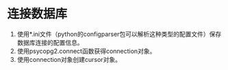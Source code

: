 # 连接数据库<a name="ZH-CN_TOPIC_0000001080369734"></a>

1.  使用\*.ini文件（python的configparser包可以解析这种类型的配置文件）保存数据库连接的配置信息。
2.  使用psycopg2.connect函数获得connection对象。
3.  使用connection对象创建cursor对象。

